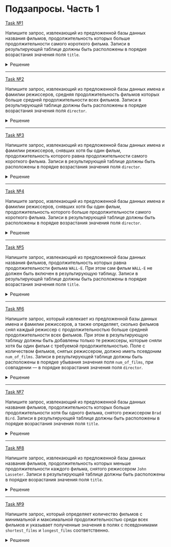 # Подзапросы. Часть 1

[Task №1](https://stepik.org/lesson/1035215/step/12?unit=1043594)

Напишите запрос, извлекающий из предложенной базы данных названия фильмов, продолжительность которых больше продолжительности самого короткого фильма.
Записи в результирующей таблице должны быть расположены в порядке возрастания значения поля `title`.

<details>
  <summary>Решение</summary>

  ```sql
  SELECT title
  FROM Films
  WHERE running_time > (SELECT MIN(running_time) 
                        FROM Films)
  ORDER BY title;
  ```

</details>

---

[Task №2](https://stepik.org/lesson/1035215/step/13?unit=1043594)

Напишите запрос, извлекающий из предложенной базы данных имена и фамилии режиссеров, средняя продолжительность фильмов которых больше средней продолжительности всех фильмов.
Записи в результирующей таблице должны быть расположены в порядке возрастания значения поля `director`.

<details>
  <summary>Решение</summary>

  ```sql
  SELECT director
  FROM Films
  GROUP BY director
  HAVING AVG(running_time) > (SELECT AVG(running_time) 
                              FROM Films)
  ORDER BY director;
  ```

</details>

---

[Task №3](https://stepik.org/lesson/1035215/step/14?unit=1043594)

Напишите запрос, извлекающий из предложенной базы данных имена и фамилии режиссеров, снявших хотя бы один фильм, продолжительность которого равна продолжительности самого короткого фильма.
Записи в результирующей таблице должны быть расположены в порядке возрастания значения поля `director`.

<details>
  <summary>Решение</summary>

  ```sql
  SELECT director
  FROM Films
  GROUP BY director
  HAVING MIN(running_time) = (SELECT MIN(running_time) 
                              FROM Films)
  ORDER BY director;
  ```

</details>

---

[Task №4](https://stepik.org/lesson/1035215/step/15?unit=1043594)

Напишите запрос, извлекающий из предложенной базы данных имена и фамилии режиссеров, снявших хотя бы один фильм, продолжительность которого больше продолжительности самого короткого фильма.
Записи в результирующей таблице должны быть расположены в порядке возрастания значения поля `director`.

<details>
  <summary>Решение</summary>

  ```sql
  SELECT director
  FROM Films
  GROUP BY director
  HAVING MAX(running_time) > (SELECT MIN(running_time)
                              FROM Films)
  ORDER BY director;
  ```

</details>

---

[Task №5](https://stepik.org/lesson/1035215/step/16?unit=1043594)

Напишите запрос, извлекающий из предложенной базы данных названия фильмов, продолжительность которых равна продолжительности фильма `WALL-E`. При этом сам фильм `WALL-E` не должен быть включен в результирующую таблицу.
Записи в результирующей таблице должны быть расположены в порядке возрастания значения поля `title`.

<details>
  <summary>Решение</summary>

  ```sql
  SELECT title
  FROM Films
  WHERE running_time = (SELECT running_time 
                        FROM Films 
						WHERE title = 'WALL-E')
        AND title != 'WALL-E'
  ORDER BY title;
  ```

</details>

---

[Task №6](https://stepik.org/lesson/1035215/step/17?unit=1043594)

Напишите запрос, который извлекает из предложенной базы данных имена и фамилии режиссеров, а также определяет, сколько фильмов снял каждый режиссер с продолжительностью больше средней продолжительности всех фильмов. При этом в результирующую таблицу должны быть добавлены только те режиссеры, которые сняли хотя бы один фильм с требуемой продолжительностью.
Поле с количеством фильмов, снятых режиссером, должно иметь псевдоним `num_of_films`.
Записи в результирующей таблице должны быть расположены в порядке убывания значения поля `num_of_films`, при совпадении — в порядке возрастания значения поля `director`.

<details>
  <summary>Решение</summary>

  ```sql
  SELECT director,
         COUNT(title) AS num_of_films
  FROM Films
  WHERE running_time > (SELECT AVG(running_time)
                        FROM Films)
  GROUP BY director
  ORDER BY num_of_films DESC, director;
  ```

</details>

---

[Task №7](https://stepik.org/lesson/1035215/step/18?unit=1043594)

Напишите запрос, извлекающий из предложенной базы данных названия фильмов, продолжительность которых больше продолжительности хотя бы одного фильма, снятого режиссером `Brad Bird`.
Записи в результирующей таблице должны быть расположены в порядке возрастания значения поля `title`.

<details>
  <summary>Решение</summary>

  ```sql
  SELECT title
  FROM Films
  WHERE running_time > (SELECT MIN(running_time)
                        FROM Films
                        WHERE director = 'Brad Bird')
  ORDER BY title;
  ```

</details>

---

[Task №8](https://stepik.org/lesson/1035215/step/19?unit=1043594)

Напишите запрос, извлекающий из предложенной базы данных названия фильмов, продолжительность которых меньше продолжительности каждого фильма, снятого режиссером `John Lasseter`.
Записи в результирующей таблице должны быть расположены в порядке возрастания значения поля `title`.

<details>
  <summary>Решение</summary>

  ```sql
  SELECT title
  FROM Films
  WHERE running_time < ALL (SELECT running_time
                            FROM Films
                            WHERE director = 'John Lasseter')
  ORDER BY title;
  ```

</details>

---

[Task №9](https://stepik.org/lesson/1035215/step/20?unit=1043594)

Напишите запрос, который определяет количество фильмов с минимальной и максимальной продолжительностью среди всех фильмов и указывает полученные значения в полях с псевдонимами `shortest_films` и `longest_films` соответственно.

<details>
  <summary>Решение</summary>

  ```sql
  SELECT (SELECT COUNT(*)
          FROM Films
          WHERE running_time = (SELECT MIN(running_time)
                                FROM Films)) AS shortest_films,
         (SELECT COUNT(*)
          FROM Films
          WHERE running_time = (SELECT MAX(running_time)
                                FROM Films)) AS longest_films;
  ```

</details>
